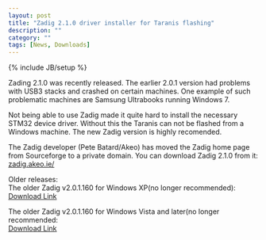 ```yaml
---
layout: post
title: "Zadig 2.1.0 driver installer for Taranis flashing"
description: ""
category: ""
tags: [News, Downloads]
---
```

{% include JB/setup %}

Zading 2.1.0 was recently released. The earlier 2.0.1 version had problems with USB3 stacks and crashed on certain machines. One example of such problematic machines are Samsung Ultrabooks running Windows 7.

Not being able to use Zadig made it quite hard to install the necessary STM32 device driver. Without this the Taranis can not be flashed from a Windows machine. The new Zadig version is highly recomended.

The Zadig developer (Pete Batard/Akeo) has moved the Zadig home page from Sourceforge to a private domain. You can download Zadig 2.1.0 from it:   
[zadig.akeo.ie/](http://zadig.akeo.ie/)

Older releases:   
The older Zadig v2.0.1.160 for Windows XP(no longer recommended):     
[Download Link](http://downloads.open-tx.org/tools/zadig_xp.exe)


The older Zadig v2.0.1.160 for Windows Vista and later(no longer recommended:    
[Download Link](http://downloads.open-tx.org/tools/zadig.exe)
